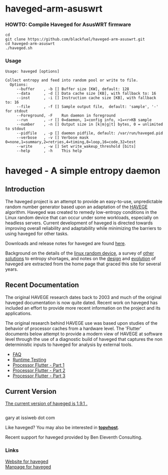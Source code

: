 # haveged-arm-asuswrt

### HOWTO: Compile Haveged for AsusWRT firmware
```
cd
git clone https://github.com/blackfuel/haveged-arm-asuswrt.git
cd haveged-arm-asuswrt
./haveged.sh
```

### Usage
```
Usage: haveged [options]

Collect entropy and feed into random pool or write to file.
  Options:
     --buffer    , -b [] Buffer size [KW], default: 128
     --data      , -d [] Data cache size [KB], with fallback to: 16
     --inst      , -i [] Instruction cache size [KB], with fallback to: 16
     --file      , -f [] Sample output file,  default: 'sample', '-' for stdout
     --Foreground, -F    Run daemon in foreground
     --run       , -r [] 0=daemon, 1=config info, >1=<r>KB sample
     --number    , -n [] Output size in [k|m|g|t] bytes, 0 = unlimited to stdout
     --pidfile   , -p [] daemon pidfile, default: /var/run/haveged.pid
     --verbose   , -v [] Verbose mask 0=none,1=summary,2=retries,4=timing,8=loop,16=code,32=test
     --write     , -w [] Set write_wakeup_threshold [bits]
     --help      , -h    This help
```


<body>
<div id="page">
<h1>haveged - A simple entropy daemon</h1>

<h2>Introduction</h2>
<p>
The haveged project is an attempt to provide an easy-to-use, unpredictable random
number generator based upon an adaptation of the
<a href="http://www.irisa.fr/caps/projects/hipsor/">HAVEGE</a> algorithm.
Haveged was created to remedy low-entropy conditions in the Linux random device
that can occur under some workloads, especially on headless servers. Current
development of haveged is directed towards improving overall reliability and
adaptability while minimizing the barriers to using haveged for other tasks.
<p>
Downloads and release notes for haveged are found  <a href="http://www.issihosts.com/haveged/downloads.html">here</a>.
<p>
Background on the details of the <a href="http://www.issihosts.com/haveged/history.html#intro">linux random device</a>,
a survey of <a href="http://www.issihosts.com/haveged/history.html#other">other solutions</a> to entropy shortages,
and notes on the <a href="http://www.issihosts.com/haveged/history.html#havege">design</a> and
<a href="http://www.issihosts.com/haveged/history.html#haveged">evolution</a> of haveged are extracted
from the home page that graced this site for several years.


<h2>Recent Documentation</h2>
<p>
The original HAVEGE research dates back to 2003 and much of the original haveged
documentation is now quite dated. Recent work on haveged has included an effort
to provide more recent information on the project and its applications.
<p>
The original research behind HAVEGE use was based upon studies of the behavior
of processor caches from a hardware level. The 'Flutter' documents below attempt
to provide a modern view of HAVEGE at software level through the use of a
diagnostic build of haveged that captures the non deterministic inputs to
haveged for analysis by external tools.
<ul>
<li><a href="http://www.issihosts.com/haveged/faq.html">FAQ</a>
<li><a href="http://www.issihosts.com/haveged/ais31.html">Runtime Testing</a>
<li><a href="http://www.issihosts.com/haveged/flutter.html">Processor Flutter - Part 1</a>
<li><a href="http://www.issihosts.com/haveged/rtillery.html">Processor Flutter - Part 2</a>
<li><a href="http://www.issihosts.com/haveged/rtillery2.html">Processor Flutter - Part 3</a>
</ul>
<h2>Current Version</h2>
<p>
<a href="http://www.issihosts.com/haveged/downloads.html">The current version of haveged is 1.9.1 .</a>

<p style="text-align:center">
<img src="http://www.issihosts.com/haveged/images/entropy-day.png" alt="">
<p>
gary at issiweb dot com
<p>
Like haveged? You may also be interested in  <a href="http://www.issihosts.com/haveged/../topvhost/"><b>topvhost</b></a>.
</p>
<p>
Recent support for haveged provided by Ben Eleventh Consulting.
</p>
</div>
</body>


### Links
[Website for haveged](http://www.issihosts.com/haveged/index.html)  
[Manpage for haveged](https://github.com/blackfuel/haveged-arm-asuswrt/blob/master/haveged.md)  
